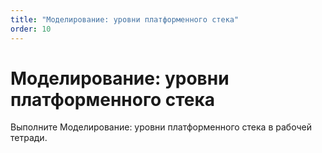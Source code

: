 ```yaml
---
title: "Моделирование: уровни платформенного стека"
order: 10
---
```


# Моделирование: уровни платформенного стека

Выполните Моделирование: уровни платформенного стека в рабочей тетради.